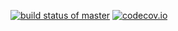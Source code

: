 [![build status of master](https://travis-ci.org/malsham1567/Triangle567.svg?branch=master)](https://travis-ci.org/malsham1567/Triangle567)
[![codecov.io](https://codecov.io/github/malsham1567/Triangle567/coverage.svg?branch=codecoverage)](https://codecov.io/github/malsham1567/Triangle567)

